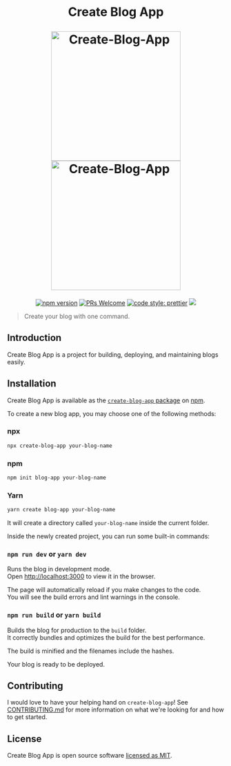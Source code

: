 <h1 align="center">
  <p align="center">Create Blog App</p>
  <img src="https://raw.githubusercontent.com/smitbarmase/create-blog-app/main/images/home.png" alt="Create-Blog-App" height="300px">
  <img src="https://raw.githubusercontent.com/smitbarmase/create-blog-app/main/images/post.png" alt="Create-Blog-App" height="300px">
</h1>

<p align="center">
  <a href="https://www.npmjs.com/package/create-blog-app"><img src="https://img.shields.io/npm/v/create-blog-app.svg?style=flat" alt="npm version"></a>
  <a href="CONTRIBUTING.md#pull-requests"><img src="https://img.shields.io/badge/PRs-welcome-brightgreen.svg" alt="PRs Welcome"></a>
  <a href= "https://github.com/prettier/prettier"><img alt="code style: prettier" src="https://img.shields.io/badge/code_style-prettier-ff69b4.svg"></a>
  <a href="#license"><img src="https://img.shields.io/github/license/sourcerer-io/hall-of-fame.svg?colorB=ff0000"></a>
</p>

> Create your blog with one command.

## Introduction

Create Blog App is a project for building, deploying, and maintaining blogs easily.


## Installation

Create Blog App is available as the [`create-blog-app` package](https://www.npmjs.com/package/create-blog-app) on [npm](https://www.npmjs.com).

To create a new blog app, you may choose one of the following methods:

### npx

```sh
npx create-blog-app your-blog-name
```

### npm

```sh
npm init blog-app your-blog-name
```

### Yarn

```sh
yarn create blog-app your-blog-name
```

It will create a directory called `your-blog-name` inside the current folder.<br>

Inside the newly created project, you can run some built-in commands:

### `npm run dev` or `yarn dev`

Runs the blog in development mode.<br>
Open [http://localhost:3000](http://localhost:3000) to view it in the browser.

The page will automatically reload if you make changes to the code.<br>
You will see the build errors and lint warnings in the console.

### `npm run build` or `yarn build`

Builds the blog for production to the `build` folder.<br>
It correctly bundles and optimizes the build for the best performance.

The build is minified and the filenames include the hashes.<br>

Your blog is ready to be deployed.

## Contributing

I would love to have your helping hand on `create-blog-app`! See [CONTRIBUTING.md](CONTRIBUTING.md) for more information on what we're looking for and how to get started.

## License

Create Blog App is open source software [licensed as MIT](https://github.com/smitbarmase/create-blog-app/blob/master/LICENSE).
